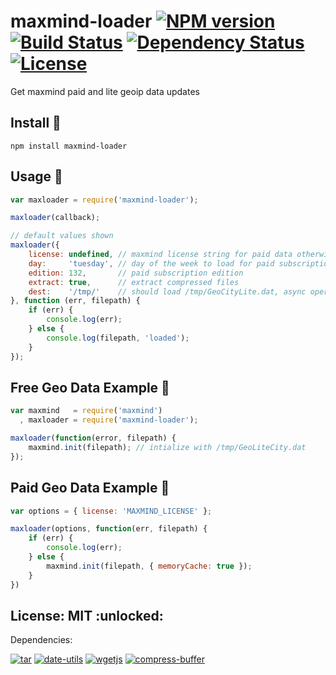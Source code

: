 # maxmind-loader [![NPM version](https://badge.fury.io/js/maxmind-loader.png?branch=master)](http://badge.fury.io/js/maxmind-loader) [![Build Status](https://travis-ci.org/angleman/maxmind-loader.png?branch=master)](https://travis-ci.org/angleman/maxmind-loader) [![Dependency Status](https://gemnasium.com/angleman/maxmind-loader.png?branch=master)](https://gemnasium.com/angleman/maxmind-loader) [![License](http://badgr.co/use/MIT.png?bg=%234ed50e)](#licensemit)

Get maxmind paid and lite geoip data updates

## Install :hammer:

```
npm install maxmind-loader
```

## Usage :wrench:

```javascript
var maxloader = require('maxmind-loader');

maxloader(callback);

// default values shown
maxloader({
	license: undefined, // maxmind license string for paid data otherwise free version loaded
	day:     'tuesday', // day of the week to load for paid subscription
	edition: 132,       // paid subscription edition
	extract: true,      // extract compressed files
	dest:    '/tmp/'    // should load /tmp/GeoCityLite.dat, async operation
}, function (err, filepath) {
	if (err) {
		console.log(err);
	} else {
		console.log(filepath, 'loaded');
	}
});
```

## Free Geo Data Example :wrench:

```javascript
var maxmind   = require('maxmind')
  , maxloader = require('maxmind-loader');

maxloader(function(error, filepath) {
	maxmind.init(filepath); // intialize with /tmp/GeoLiteCity.dat
});
```

## Paid Geo Data Example :wrench:

```javascript
var options = { license: 'MAXMIND_LICENSE' };

maxloader(options, function(err, filepath) {
	if (err) {
		console.log(err);
	} else {
		maxmind.init(filepath, { memoryCache: true });
	}
})
```

## License: MIT :unlocked:

Dependencies:

[![tar](http://badgr.co/tar/BSD.png?bg=%23339e00 "tar@0.1.18 Berkeley Software Distribution")](https://github.com/isaacs/node-tar)
[![date-utils](http://badgr.co/date-utils/MIT.png?bg=%23339e00 "date-utils@1.2.14 Massachusetts Institute of Technology")](http://github.com/JerrySievert/node-date-utils)
[![wgetjs](http://badgr.co/wgetjs/MIT.png?bg=%23339e00 "wgetjs@0.3.1 Massachusetts Institute of Technology")](https://github.com/angleman/wgetjs)
[![compress-buffer](http://badgr.co/compress-buffer/MIT*.png?bg=%23339e00 "compress-buffer@1.2.0 Massachusetts Institute of Technology (text scan guess)")](http://github.com/egorfine/node-compress-buffer)